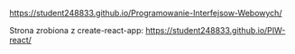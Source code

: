 https://student248833.github.io/Programowanie-Interfejsow-Webowych/

Strona zrobiona z create-react-app:
https://student248833.github.io/PIW-react/
